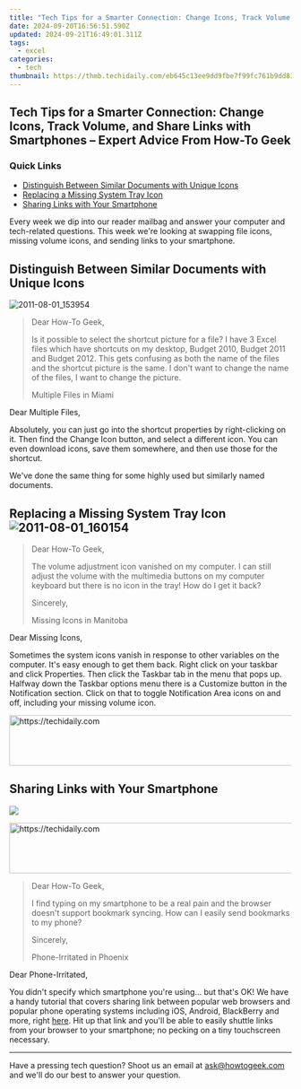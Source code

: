 ```yaml
---
title: "Tech Tips for a Smarter Connection: Change Icons, Track Volume, and Share Links with Smartphones – Expert Advice From How-To Geek"
date: 2024-09-20T16:56:51.590Z
updated: 2024-09-21T16:49:01.311Z
tags:
  - excel
categories:
  - tech
thumbnail: https://thmb.techidaily.com/eb645c13ee9dd9fbe7f99fc761b9dd81222823674663074f051eaef5c591591c.jpg
---
```


## Tech Tips for a Smarter Connection: Change Icons, Track Volume, and Share Links with Smartphones – Expert Advice From How-To Geek

### Quick Links

* [Distinguish Between Similar Documents with Unique Icons](https://android-location-track.techidaily.com/in-2024-top-9-oppo-reno-10-5g-monitoring-apps-for-parental-controls-drfone-by-drfone-virtual-android/)
* [Replacing a Missing System Tray Icon](https://howto.techidaily.com/bricked-your-honor-x7b-heres-a-full-solution-drfone-by-drfone-fix-android-problems-fix-android-problems/)
* [Sharing Links with Your Smartphone](https://apple-account.techidaily.com/how-to-sign-out-of-apple-id-on-apple-iphone-14-plus-without-password-by-drfone-ios/)

 Every week we dip into our reader mailbag and answer your computer and tech-related questions. This week we're looking at swapping file icons, missing volume icons, and sending links to your smartphone.

##  Distinguish Between Similar Documents with Unique Icons

![2011-08-01_153954](https://static1.howtogeekimages.com/wordpress/wp-content/uploads/2011/08/2011-08-01_153954.jpg) 

> Dear How-To Geek,
> 
> Is it possible to select the shortcut picture for a file? I have 3 Excel files which have shortcuts on my desktop, Budget 2010, Budget 2011 and Budget 2012\. This gets confusing as both the name of the files and the shortcut picture is the same. I don't want to change the name of the files, I want to change the picture.
> 
> Multiple Files in Miami

 Dear Multiple Files,

 Absolutely, you can just go into the shortcut properties by right-clicking on it. Then find the Change Icon button, and select a different icon. You can even download icons, save them somewhere, and then use those for the shortcut.

 We've done the same thing for some highly used but similarly named documents.

##  Replacing a Missing System Tray Icon![2011-08-01_160154](https://static0.howtogeekimages.com/wordpress/wp-content/uploads/2011/08/2011-08-01_160154.jpg "2011-08-01_160154") 

> Dear How-To Geek,
> 
> The volume adjustment icon vanished on my computer. I can still adjust the volume with the multimedia buttons on my computer keyboard but there is no icon in the tray! How do I get it back?
> 
> Sincerely,
> 
> Missing Icons in Manitoba

 Dear Missing Icons,

 Sometimes the system icons vanish in response to other variables on the computer. It's easy enough to get them back. Right click on your taskbar and click Properties. Then click the Taskbar tab in the menu that pops up. Halfway down the Taskbar options menu there is a Customize button in the Notification section. Click on that to toggle Notification Area icons on and off, including your missing volume icon.

<!-- affiliate ads begin -->
<a href="https://unicoeye.pxf.io/c/5597632/2134492/18498" target="_top" id="2134492">
  <img src="//a.impactradius-go.com/display-ad/18498-2134492" border="0" alt="https://techidaily.com" width="728" height="90"/>
</a>
<img height="0" width="0" src="https://unicoeye.pxf.io/i/5597632/2134492/18498" style="position:absolute;visibility:hidden;" border="0" />
<!-- affiliate ads end -->

##  Sharing Links with Your Smartphone

![](https://static1.howtogeekimages.com/wordpress/wp-content/uploads/gg/up/sshot4d0efba212379.jpg) 

<!-- affiliate ads begin -->
<a href="https://appsumo.8odi.net/c/5597632/2123731/7443" target="_top" id="2123731">
  <img src="//a.impactradius-go.com/display-ad/7443-2123731" border="0" alt="https://techidaily.com" width="728" height="90"/>
</a>
<img height="0" width="0" src="https://appsumo.8odi.net/i/5597632/2123731/7443" style="position:absolute;visibility:hidden;" border="0" />
<!-- affiliate ads end -->

> Dear How-To Geek,
> 
> I find typing on my smartphone to be a real pain and the browser doesn't support bookmark syncing. How can I easily send bookmarks to my phone?
> 
> Sincerely,
> 
> Phone-Irritated in Phoenix

 Dear Phone-Irritated,

 You didn't specify which smartphone you're using... but that's OK! We have a handy tutorial that covers sharing link between popular web browsers and popular phone operating systems including iOS, Android, BlackBerry and more, right [here](https://video-screen-grab.techidaily.com/new-deciding-on-a-stage-obs-versus-twitch-for-2024/). Hit up that link and you'll be able to easily shuttle links from your browser to your smartphone; no pecking on a tiny touchscreen necessary.

---

 Have a pressing tech question? Shoot us an email at [ask@howtogeek.com](https://easy-unlock-android.techidaily.com/remove-the-lock-screen-fingerprint-of-your-realme-gt-5-pro-by-drfone-android/) and we'll do our best to answer your question.

<ins class="adsbygoogle"
     style="display:block"
     data-ad-format="autorelaxed"
     data-ad-client="ca-pub-7571918770474297"
     data-ad-slot="1223367746"></ins>

<ins class="adsbygoogle"
     style="display:block"
     data-ad-client="ca-pub-7571918770474297"
     data-ad-slot="8358498916"
     data-ad-format="auto"
     data-full-width-responsive="true"></ins>




